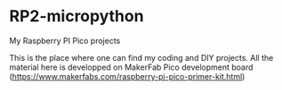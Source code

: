 # RP2-micropython
My Raspberry PI Pico projects

This is the place where one can find my coding and DIY projects.
All the material here is developped on MakerFab Pico development board (https://www.makerfabs.com/raspberry-pi-pico-primer-kit.html)

